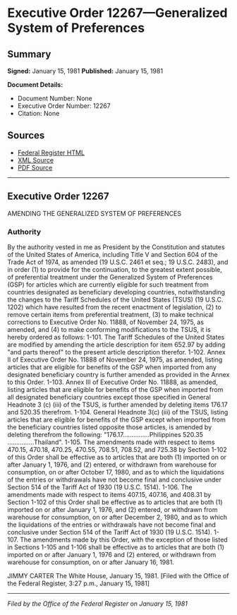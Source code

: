 # Executive Order 12267—Generalized System of Preferences

## Summary

**Signed:** January 15, 1981
**Published:** January 15, 1981

**Document Details:**
- Document Number: None
- Executive Order Number: 12267
- Citation: None

## Sources
- [Federal Register HTML](https://www.presidency.ucsb.edu/documents/executive-order-12267-generalized-system-preferences)
- [XML Source](None)
- [PDF Source](None)

---

## Executive Order 12267

AMENDING THE GENERALIZED SYSTEM OF
PREFERENCES
### Authority

By the authority vested in me as President by the Constitution and statutes of the United States of America, including Title V and Section 604 of the Trade Act of 1974, as amended (19 U.S.C. 2461 et seq.; 19 U.S.C. 2483), and in order (1) to provide for the continuation, to the greatest extent possible, of preferential treatment under the Generalized System of Preferences (GSP) for articles which are currently eligible for such treatment from countries designated as beneficiary developing countries, notwithstanding the changes to the Tariff Schedules of the United States (TSUS) (19 U.S.C. 1202) which have resulted from the recent enactment of legislation, (2) to remove certain items from preferential treatment, (3) to make technical corrections to Executive Order No. 11888, of November 24, 1975, as amended, and (4) to make conforming modifications to the TSUS, it is hereby ordered as follows:
1-101. The Tariff Schedules of the United States are modified by amending the article description for item 652.97 by adding "and parts thereof" to the present article description therefor.
1-102. Annex II of Executive Order No. 11888 of November 24, 1975, as amended, listing articles that are eligible for benefits of the GSP when imported from any designated beneficiary country is further amended as provided in the Annex to this Order.
1-103. Annex III of Executive Order No. 11888, as amended, listing articles that are eligible for benefits of the GSP when imported from all designated beneficiary countries except those specified in General Headnote 3 (c) (iii) of the TSUS, is further amended by deleting items 176.17 and 520.35 therefrom.
1-104. General Headnote 3(c) (iii) of the TSUS, listing articles that are eligible for benefits of the GSP except when imported from the beneficiary countries listed opposite those articles, is amended by deleting therefrom the following:
"176.17...............Philippines
520.35 ...............Thailand".
1-105. The amendments made with respect to items 470.15, 470.18, 470.25, 470.55, 708.51, 708.52, and 725.38 by Section 1-102 of this Order shall be effective as to articles that are both (1) imported on or after January 1, 1976, and (2) entered, or withdrawn from warehouse for consumption, on or after October 17, 1980, and as to which the liquidations of the entries or withdrawals have not become final and conclusive under Section 514 of the Tariff Act of 1930 (19 U.S.C. 1514).
1-106. The amendments made with respect to items 407.15, 407.16, and 408.31 by Section 1-102 of this Order shall be effective as to articles that are both (1) imported on or after January 1, 1976, and (2) entered, or withdrawn from warehouse for consumption, on or after December 2, 1980, and as to which the liquidations of the entries or withdrawals have not become final and conclusive under Section 514 of the Tariff Act of 1930 (19 U.S.C. 1514).
1-107. The amendments made by this Order, with the exception of those listed in Sections 1-105 and 1-106 shall be effective as to articles that are both (1) imported on or after January 1, 1976 and (2) entered, or withdrawn from warehouse for consumption, on or after January 16, 1981.

JIMMY CARTER
The White House,
January 15, 1981.
[Filed with the Office of the Federal Register, 3:27 p.m., January 15, 1981]

---

*Filed by the Office of the Federal Register on January 15, 1981*
